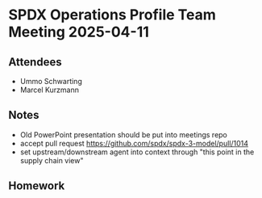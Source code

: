 # SPDX Operations Profile Team Meeting 2025-04-11

## Attendees

- Ummo Schwarting
- Marcel Kurzmann

## Notes
- Old PowerPoint presentation should be put into meetings repo
- accept pull request https://github.com/spdx/spdx-3-model/pull/1014
- set upstream/downstream agent into context through "this point in the supply chain view"

## Homework